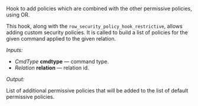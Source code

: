 Hook to add policies which are combined with the other permissive policies, using OR.

This hook, along with the `row_security_policy_hook_restrictive`, allows adding
custom security policies. It is called to build a list of policies for the given
command applied to the given relation.

*Inputs:*

* <i>CmdType</i> <b>cmdtype</b> — command type.
* <i>Relation</i> <b>relation</b> — relation id.

*Output:*

List of additional permissive policies that will be added to the list of
default permissive policies.
